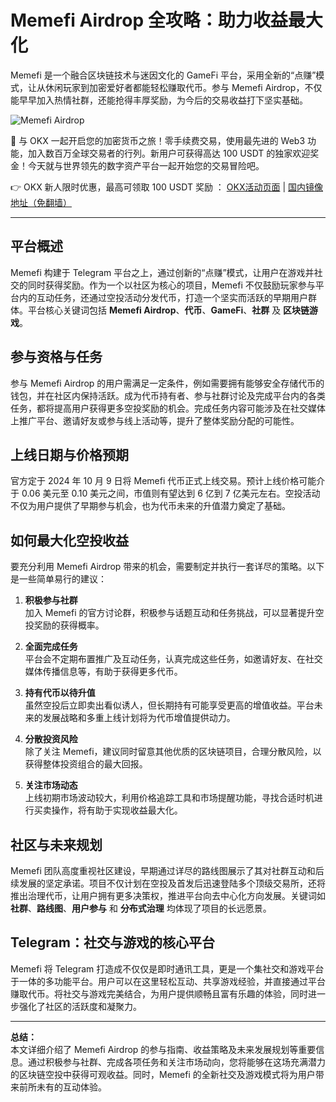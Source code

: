# Memefi Airdrop 全攻略：助力收益最大化

Memefi 是一个融合区块链技术与迷因文化的 GameFi 平台，采用全新的“点赚”模式，让从休闲玩家到加密爱好者都能轻松赚取代币。参与 Memefi Airdrop，不仅能早早加入热情社群，还能抢得丰厚奖励，为今后的交易收益打下坚实基础。

![Memefi Airdrop](https://www.jmhbdh.com/wp-content/img/06147249050.webp)

🚀 与 OKX 一起开启您的加密货币之旅！零手续费交易，使用最先进的 Web3 功能，加入数百万全球交易者的行列。新用户可获得高达 100 USDT 的独家欢迎奖金！今天就与世界领先的数字资产平台一起开始您的交易冒险吧。

👉 OKX 新人限时优惠，最高可领取 100 USDT 奖励 ： [OKX活动页面](https://bit.ly/OKXe) | [国内镜像地址（免翻墙）](https://bit.ly/okX)

---

## 平台概述

Memefi 构建于 Telegram 平台之上，通过创新的“点赚”模式，让用户在游戏并社交的同时获得奖励。作为一个以社区为核心的项目，Memefi 不仅鼓励玩家参与平台内的互动任务，还通过空投活动分发代币，打造一个坚实而活跃的早期用户群体。平台核心关键词包括 **Memefi Airdrop**、**代币**、**GameFi**、**社群** 及 **区块链游戏**。

## 参与资格与任务

参与 Memefi Airdrop 的用户需满足一定条件，例如需要拥有能够安全存储代币的钱包，并在社区内保持活跃。成为代币持有者、参与社群讨论及完成平台内的各类任务，都将提高用户获得更多空投奖励的机会。完成任务内容可能涉及在社交媒体上推广平台、邀请好友或参与线上活动等，提升了整体奖励分配的可能性。

## 上线日期与价格预期

官方定于 2024 年 10 月 9 日将 Memefi 代币正式上线交易。预计上线价格可能介于 0.06 美元至 0.10 美元之间，市值则有望达到 6 亿到 7 亿美元左右。空投活动不仅为用户提供了早期参与机会，也为代币未来的升值潜力奠定了基础。



## 如何最大化空投收益

要充分利用 Memefi Airdrop 带来的机会，需要制定并执行一套详尽的策略。以下是一些简单易行的建议：

1. **积极参与社群**  
   加入 Memefi 的官方讨论群，积极参与话题互动和任务挑战，可以显著提升空投奖励的获得概率。

2. **全面完成任务**  
   平台会不定期布置推广及互动任务，认真完成这些任务，如邀请好友、在社交媒体传播信息等，有助于获得更多代币。

3. **持有代币以待升值**  
   虽然空投后立即卖出看似诱人，但长期持有可能享受更高的增值收益。平台未来的发展战略和多重上线计划将为代币增值提供动力。

4. **分散投资风险**  
   除了关注 Memefi，建议同时留意其他优质的区块链项目，合理分散风险，以获得整体投资组合的最大回报。

5. **关注市场动态**  
   上线初期市场波动较大，利用价格追踪工具和市场提醒功能，寻找合适时机进行买卖操作，将有助于实现收益最大化。

## 社区与未来规划

Memefi 团队高度重视社区建设，早期通过详尽的路线图展示了其对社群互动和后续发展的坚定承诺。项目不仅计划在空投及首发后迅速登陆多个顶级交易所，还将推出治理代币，让用户拥有更多决策权，推进平台向去中心化方向发展。关键词如 **社群**、**路线图**、**用户参与** 和 **分布式治理** 均体现了项目的长远愿景。

## Telegram：社交与游戏的核心平台

Memefi 将 Telegram 打造成不仅仅是即时通讯工具，更是一个集社交和游戏平台于一体的多功能平台。用户可以在这里轻松互动、共享游戏经验，并直接通过平台赚取代币。将社交与游戏完美结合，为用户提供顺畅且富有乐趣的体验，同时进一步强化了社区的活跃度和凝聚力。

---

**总结：**  
本文详细介绍了 Memefi Airdrop 的参与指南、收益策略及未来发展规划等重要信息。通过积极参与社群、完成各项任务和关注市场动向，您将能够在这场充满潜力的区块链空投中获得可观收益。同时，Memefi 的全新社交及游戏模式将为用户带来前所未有的互动体验。